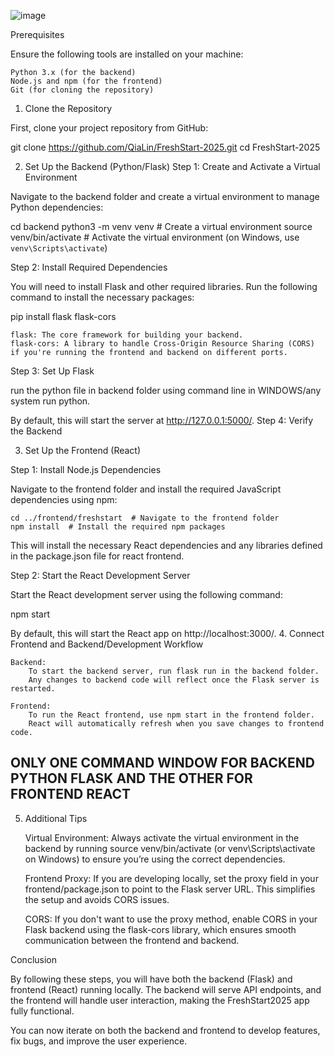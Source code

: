![image](https://github.com/user-attachments/assets/e3a4ef84-8482-4a23-843d-bc1b68f0a97c)

Prerequisites

Ensure the following tools are installed on your machine:

    Python 3.x (for the backend)
    Node.js and npm (for the frontend)
    Git (for cloning the repository)

1. Clone the Repository

First, clone your project repository from GitHub:

git clone https://github.com/QiaLin/FreshStart-2025.git
cd FreshStart-2025

2. Set Up the Backend (Python/Flask)
Step 1: Create and Activate a Virtual Environment

Navigate to the backend folder and create a virtual environment to manage Python dependencies:

cd backend
python3 -m venv venv  # Create a virtual environment
source venv/bin/activate  # Activate the virtual environment (on Windows, use `venv\Scripts\activate`)

Step 2: Install Required Dependencies

You will need to install Flask and other required libraries. Run the following command to install the necessary packages:

pip install flask flask-cors

    flask: The core framework for building your backend.
    flask-cors: A library to handle Cross-Origin Resource Sharing (CORS) if you're running the frontend and backend on different ports.

Step 3: Set Up Flask

run the python file in backend folder using command line in WINDOWS/any system run python.

By default, this will start the server at http://127.0.0.1:5000/.
Step 4: Verify the Backend


3. Set Up the Frontend (React)


Step 1: Install Node.js Dependencies

Navigate to the frontend folder and install the required JavaScript dependencies using npm:

    
    cd ../frontend/freshstart  # Navigate to the frontend folder
    npm install  # Install the required npm packages



This will install the necessary React dependencies and any libraries defined in the package.json file for react frontend.

Step 2: Start the React Development Server

Start the React development server using the following command:

npm start

By default, this will start the React app on http://localhost:3000/.
4. Connect Frontend and Backend/Development Workflow

    Backend:
        To start the backend server, run flask run in the backend folder.
        Any changes to backend code will reflect once the Flask server is restarted.

    Frontend:
        To run the React frontend, use npm start in the frontend folder.
        React will automatically refresh when you save changes to frontend code.
## ONLY ONE COMMAND WINDOW FOR BACKEND PYTHON FLASK AND THE OTHER FOR FRONTEND REACT 

5. Additional Tips

    Virtual Environment: Always activate the virtual environment in the backend by running source venv/bin/activate (or venv\Scripts\activate on Windows) to ensure you’re using the correct dependencies.

    Frontend Proxy: If you are developing locally, set the proxy field in your frontend/package.json to point to the Flask server URL. This simplifies the setup and avoids CORS issues.

    CORS: If you don't want to use the proxy method, enable CORS in your Flask backend using the flask-cors library, which ensures smooth communication between the frontend and backend.

Conclusion

By following these steps, you will have both the backend (Flask) and frontend (React) running locally. The backend will serve API endpoints, and the frontend will handle user interaction, making the FreshStart2025 app fully functional.

You can now iterate on both the backend and frontend to develop features, fix bugs, and improve the user experience.
